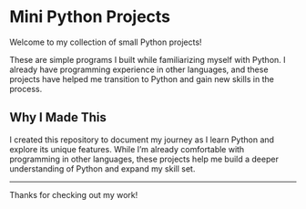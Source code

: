 # Mini Python Projects

Welcome to my collection of small Python projects!

These are simple programs I built while familiarizing myself with Python. I already have programming experience in other languages, and these projects have helped me transition to Python and gain new skills in the process.

## Why I Made This

I created this repository to document my journey as I learn Python and explore its unique features. While I’m already comfortable with programming in other languages, these projects help me build a deeper understanding of Python and expand my skill set.

---

Thanks for checking out my work!
